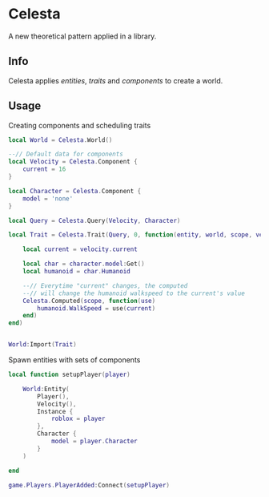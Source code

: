 # Celesta
A new theoretical pattern applied in a library.

## Info
Celesta applies *entities*, *traits* and *components* to create a world.

## Usage
Creating components and scheduling traits

```lua
local World = Celesta.World()

--// Default data for components
local Velocity = Celesta.Component {
    current = 16
}

local Character = Celesta.Component {
    model = 'none'
}

local Query = Celesta.Query(Velocity, Character)

local Trait = Celesta.Trait(Query, 0, function(entity, world, scope, velocity, character)

    local current = velocity.current

    local char = character.model:Get()
    local humanoid = char.Humanoid

    --// Everytime "current" changes, the computed
    --// will change the humanoid walkspeed to the current's value
    Celesta.Computed(scope, function(use)
        humanoid.WalkSpeed = use(current)
    end)
end)


World:Import(Trait)
```

Spawn entities with sets of components

```lua
local function setupPlayer(player)

    World:Entity(
        Player(),
        Velocity(),
        Instance {
            roblox = player
        },
        Character {
            model = player.Character
        }
    )

end

game.Players.PlayerAdded:Connect(setupPlayer)
```